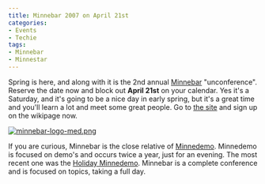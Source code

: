 ```yaml
---
title: Minnebar 2007 on April 21st
categories:
- Events
- Techie
tags:
- Minnebar
- Minnestar
---
```


Spring is here, and along with it is the 2nd annual [Minnebar](http://barcamp.org/MinneBar) "unconference". Reserve the date now and block out **April 21st** on your calendar. Yes it's a Saturday, and it's going to be a nice day in early spring, but it's a great time and you'll learn a lot and meet some great people. Go to [the site](http://barcamp.org/MinneBar) and sign up on the wikipage now.[](http://thingelstad.com/s/minnebar-2007-on-april-21st/minnebar-logo-medpng/img)

[![minnebar-logo-med.png](/assets/posts/2007/minnebar-logo-med1.png)](http://thingelstad.com/s/minnebar-2007-on-april-21st/minnebar-logo-medpng/img)

If you are curious, Minnebar is the close relative of [Minnedemo](http://barcamp.org/MinneDemo). Minnedemo is focused on demo's and occurs twice a year, just for an evening. The most recent one was the [Holiday Minnedemo](/thingelstad/holiday-minnedemo). Minnebar is a complete conference and is focused on topics, taking a full day.
